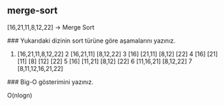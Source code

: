 ## merge-sort

[16,21,11,8,12,22] -> Merge Sort

### Yukarıdaki dizinin sort türüne göre aşamalarını yazınız.
1) [16,21,11,8,12,22]
2 [16,21,11] [8,12,22]
3 [16] [21,11] [8,12] [22]
4 [16]  [21] [11] [8] [12]  [22]
5 [16]  [11,21] [8,12]  [22]
6 [11,16,21] [8,12,22]
7 [8,11,12,16,21,22]



### Big-O gösterimini yazınız.

O(nlogn)